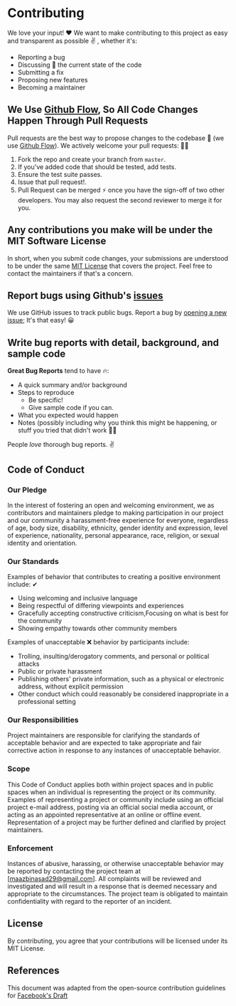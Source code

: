 # Contributing
We love your input! ❤ We want to make contributing to this project as easy and transparent as possible ✌ , whether it's:

- Reporting a bug
- Discussing 🤔 the current state of the code 
- Submitting a fix 
- Proposing new features
- Becoming a maintainer


## We Use [Github Flow](https://guides.github.com/introduction/flow/index.html), So All Code Changes Happen Through Pull Requests
Pull requests are the best way to propose changes to the codebase 💯 (we use [Github Flow](https://guides.github.com/introduction/flow/index.html)). We actively welcome your pull requests: 👨‍💻
1. Fork the repo and create your branch from `master`.
2. If you've added code that should be tested, add tests.
3. Ensure the test suite passes.
4. Issue that pull request!.  
5. Pull Request can be merged ⚡ once you have the sign-off of two other developers. You may also request the second reviewer to merge it for you.

## Any contributions you make will be under the MIT Software License
In short, when you submit code changes, your submissions are understood to be under the same [MIT License](http://choosealicense.com/licenses/mit/) that covers the project. Feel free to contact the maintainers if that's a concern.

## Report bugs using Github's [issues](https://github.com/briandk/transcriptase-atom/issues)
We use GitHub issues to track public bugs. Report a bug by [opening a new issue](); It's that easy! 😀

## Write bug reports with detail, background, and sample code

**Great Bug Reports** tend to have 🔥:

- A quick summary and/or background
- Steps to reproduce
  - Be specific!
  - Give sample code if you can. 
- What you expected would happen  
- Notes (possibly including why you think this might be happening, or stuff you tried that didn't work 💁‍♂️

People *love* thorough bug reports. ✌

## Code of Conduct

### Our Pledge

In the interest of fostering an open and welcoming environment, we as
contributors and maintainers pledge to making participation in our project and
our community a harassment-free experience for everyone, regardless of age, body
size, disability, ethnicity, gender identity and expression, level of experience,
nationality, personal appearance, race, religion, or sexual identity and
orientation.

### Our Standards

Examples of behavior that contributes to creating a positive environment
include: ✔

* Using welcoming and inclusive language
* Being respectful of differing viewpoints and experiences
* Gracefully accepting constructive criticism,Focusing on what is best for the community  
* Showing empathy towards other community members

Examples of unacceptable ❌ behavior by participants include: 

* Trolling, insulting/derogatory comments, and personal or political attacks
* Public or private harassment
* Publishing others' private information, such as a physical or electronic
  address, without explicit permission
* Other conduct which could reasonably be considered inappropriate in a
  professional setting
  
 ### Our Responsibilities

Project maintainers are responsible for clarifying the standards of acceptable
behavior and are expected to take appropriate and fair corrective action in
response to any instances of unacceptable behavior.

### Scope

This Code of Conduct applies both within project spaces and in public spaces
when an individual is representing the project or its community. Examples of
representing a project or community include using an official project e-mail
address, posting via an official social media account, or acting as an appointed
representative at an online or offline event. Representation of a project may be
further defined and clarified by project maintainers.

### Enforcement

Instances of abusive, harassing, or otherwise unacceptable behavior may be
reported by contacting the project team at [maazbinasad29@gmail.com]. All
complaints will be reviewed and investigated and will result in a response that
is deemed necessary and appropriate to the circumstances. The project team is
obligated to maintain confidentiality with regard to the reporter of an incident.

## License
By contributing, you agree that your contributions will be licensed under its MIT License.

## References
This document was adapted from the open-source contribution guidelines for [Facebook's Draft](https://github.com/facebook/draft-js/blob/a9316a723f9e918afde44dea68b5f9f39b7d9b00/CONTRIBUTING.md)

